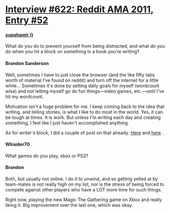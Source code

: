 # [Interview #622: Reddit AMA 2011, Entry #52](https://www.theoryland.com/intvmain.php?i=622#52)

#### [supahamir ()](http://www.reddit.com/r/Fantasy/comments/k0fp8/iama_professional_fantasy_novelist_named_brandon/c2gk6oy)

What do you do to prevent yourself from being distracted, and what do you do when you hit a block on something in a book you're writing?

#### Brandon Sanderson

Well, sometimes I have to just close the browser (and the like fifty tabs worth of material I've found on reddit) and turn off the internet for a little while... Sometimes it's done by setting daily goals for myself (wordcount wise) and not letting myself go do fun things—video games, etc.—until I've hit my wordcount.

Motivation isn't a huge problem for me. I keep coming back to the idea that writing, and telling stories, is what I like to do most in the world. Yes, it can be tough at times. It is work. But unless I'm writing each day and creating something, I feel like I just haven't accomplished anything.

As for writer's block, I did a couple of post on that already.
[Here](http://www.reddit.com/r/Fantasy/comments/k0fp8/iama_professional_fantasy_novelist_named_brandon/c2gkb55)
and
[here](http://www.reddit.com/r/Fantasy/comments/k0fp8/iama_professional_fantasy_novelist_named_brandon/c2gkfrg)
.

#### Wlraider70

What games do you play, xbox or PS3?

#### Brandon

Both, but usually not online. I do it to unwind, and so getting yelled at by team-mates is not really high on my list, nor is the stress of being forced to compete against other players who have a LOT more time for such things.

Right now, playing the new Magic The Gathering game on Xbox and really liking it. Big improvement over the last one, which was okay.

